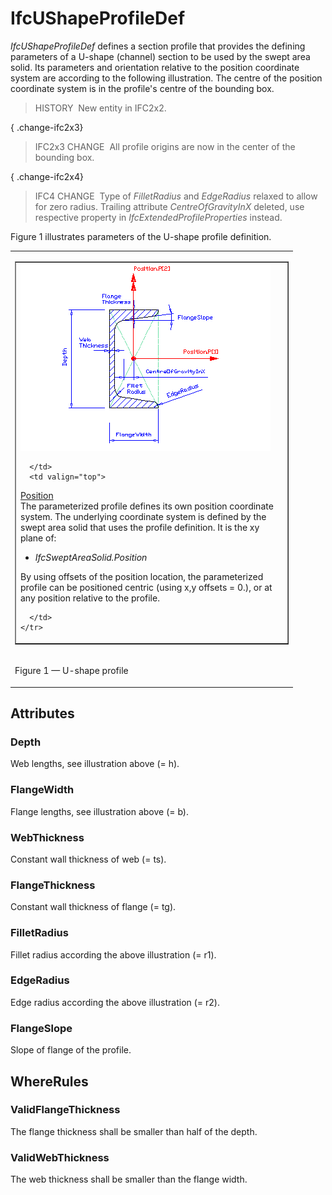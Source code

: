 # IfcUShapeProfileDef

_IfcUShapeProfileDef_ defines a section profile that provides the defining parameters of a U-shape (channel) section to be used by the swept area solid. Its parameters and orientation relative to the position coordinate system are according to the following illustration. The centre of the position coordinate system is in the profile's centre of the bounding box.

> HISTORY&nbsp; New entity in IFC2x2.

{ .change-ifc2x3}
> IFC2x3 CHANGE&nbsp; All profile origins are now in the center of the bounding box.

{ .change-ifc2x4}
> IFC4 CHANGE&nbsp; Type of _FilletRadius_ and _EdgeRadius_ relaxed to allow for zero radius. Trailing attribute _CentreOfGravityInX_ deleted, use respective property in _IfcExtendedProfileProperties_ instead.

Figure 1 illustrates parameters of the U-shape profile definition.

<table><tr><td>
<table border="1" cellpadding="2" cellspacing="2" width="100%">
  <tbody>
    <tr>
      <td valign="top" width="420">

<img src="../../../../figures/ifcushapeprofiledef.gif" alt="U-shape profile" border="0" height="300" width="400">

      </td>
      <td valign="top">

<p><u>Position</u> <br>
The parameterized profile defines its own position coordinate system.
The underlying coordinate system is defined by the swept area solid
that uses the profile definition. It is the xy plane of:</p>
      <ul>
        <li><em>IfcSweptAreaSolid.Position</em></li>
      </ul>
<p>By using offsets of the position location, the parameterized profile
can be positioned centric (using x,y offsets = 0.), or at any position
relative to the profile.</p>

      </td>
    </tr>
  </tbody>
</table>
</td></tr>
<tr><td><p class="figure">Figure 1 &mdash; U-shape profile</p></td></tr>
</table>

## Attributes

### Depth
Web lengths, see illustration above (= h).

### FlangeWidth
Flange lengths, see illustration above (= b).

### WebThickness
Constant wall thickness of web (= ts).

### FlangeThickness
Constant wall thickness of flange (= tg).

### FilletRadius
Fillet radius according the above illustration (= r1).

### EdgeRadius
Edge radius according the above illustration (= r2).

### FlangeSlope
Slope of flange of the profile.

## WhereRules

### ValidFlangeThickness
The flange thickness shall be smaller than half of the depth.

### ValidWebThickness
The web thickness shall be smaller than the flange width.
